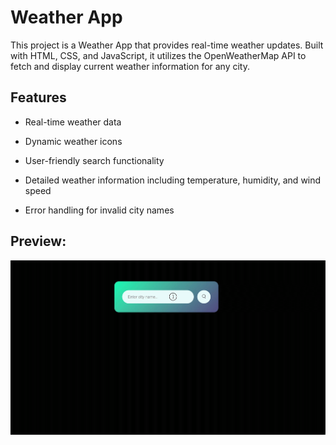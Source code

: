 <h1>Weather App</h1>

<p>
This project is a Weather App that provides real-time weather updates. Built with HTML, CSS, and JavaScript, it utilizes the OpenWeatherMap API to fetch and display current weather information for any city.</p>

<h2>Features</h2>

<list>

- Real-time weather data

- Dynamic weather icons

- User-friendly search functionality

- Detailed weather information including temperature, humidity, and wind speed

- Error handling for invalid city names

</list>

<h2>Preview:</h2>

![](image.gif)
